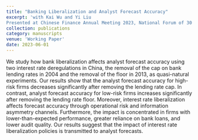 ```yaml
---
title: "Banking Liberalization and Analyst Forecast Accuracy"
excerpt: 'with Kai Wu and Yi Liu
Presented at Chinese Finance Annual Meeting 2023, National Forum of 30 Graduate Students in Applied Economics 2023, JinShi Scholars Forum 2023, Youth Forum of Chinese Finance Academic Summit 2023'
collection: publications
category: manuscripts
venue: 'Working Paper'
date: 2023-06-01
---
```


We study how bank liberalization affects analyst forecast accuracy using two interest rate deregulations in China, the removal of the cap on bank lending rates in 2004 and the removal of the floor in 2013, as quasi-natural experiments. Our results show that the analyst forecast accuracy for high-risk firms decreases significantly after removing the lending rate cap. In contrast, analyst forecast accuracy for low-risk firms increases significantly after removing the lending rate floor. Moreover, interest rate liberalization affects forecast accuracy through operational risk and information asymmetry channels. Furthermore, the impact is concentrated in firms with lower-than-expected performance, greater reliance on bank loans, and lower audit quality. Our results suggest that the impact of interest rate liberalization policies is transmitted to analyst forecasts.
